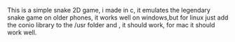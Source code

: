 This is a simple snake 2D game, i made in c, it emulates the legendary snake game on older phones, it works well on windows,but for linux just add the conio library to the /usr folder and , it should work, for mac it should work well.